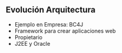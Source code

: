 ##  Evolución Arquitectura

 - Ejemplo en Empresa: BC4J
  - Framework para crear aplicaciones web
  - Propietario
  - J2EE y Oracle